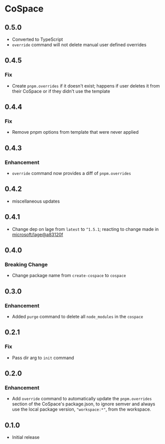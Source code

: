 # CoSpace

## 0.5.0

- Converted to TypeScript
- `override` command will not delete manual user defined overrides

## 0.4.5

### Fix

- Create `pnpm.overrides` if it doesn't exist; happens if user deletes it from their CoSpace or if they didn't use the template

## 0.4.4

### Fix

- Remove pnpm options from template that were never applied

## 0.4.3

### Enhancement

- `override` command now provides a diff of `pnpm.overrides`

## 0.4.2

- miscellaneous updates

## 0.4.1

- Change dep on lage from `latest` to `^1.5.1`; reacting to change made in [microsoft/lage@a83120f](https://github.com/microsoft/lage/commit/a83120f54edad9526205765c7006d240772ef798)

## 0.4.0

### Breaking Change

- Change package name from `create-cospace` to `cospace`

## 0.3.0

### Enhancement

- Added `purge` command to delete all `node_modules` in the `cospace`

## 0.2.1

### Fix

- Pass dir arg to `init` command

## 0.2.0

### Enhancement

- Add `override` command to automatically update the `pnpm.overrides` section of the CoSpace's package.json, to ignore semver and always use the local package version, `"workspace:*"`, from the workspace.

## 0.1.0

- Initial release
